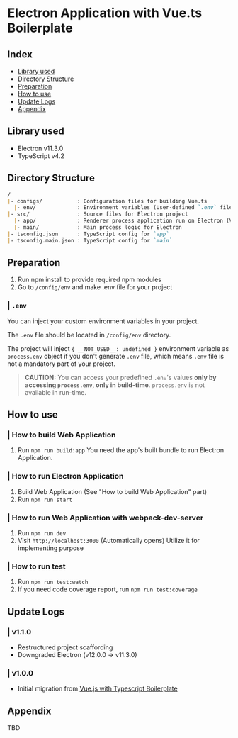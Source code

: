 # Electron Application with Vue.ts Boilerplate

## Index
- [Library used](#library-used)
- [Directory Structure](#directory-structure)
- [Preparation](#preparation)
- [How to use](#how-to-use)
- [Update Logs](#update-logs)
- [Appendix](#appendix)

<a name="library-used"></a>
## Library used
- Electron v11.3.0
- TypeScript v4.2

<a name="directory-structure"></a>
## Directory Structure

```md
/
|- configs/           : Configuration files for building Vue.ts
  |- env/             : Environment variables (User-defined `.env` file goes here)
|- src/               : Source files for Electron project
  |- app/             : Renderer process application run on Electron (Vue.ts)
  |- main/            : Main process logic for Electron
|- tsconfig.json      : TypeScript config for `app`
|- tsconfig.main.json : TypeScript config for `main`
```

<a name="preparation"></a>
## Preparation

1. Run npm install to provide required npm modules
2. Go to `/config/env` and make .env file for your project

### | `.env`
You can inject your custom environment variables in your project.

The `.env` file should be located in `/config/env` directory.

The project will inject `{ __NOT_USED__: undefined }` environment variable as `process.env` object if you don't generate `.env` file, which means `.env` file is not a mandatory part of your project.

> **CAUTION:** You can access your predefined `.env`'s values **only by accessing `process.env`, only in build-time**. `process.env` is not available in run-time.

<a name="how-to-use"></a>
## How to use

### | How to build Web Application
1. Run `npm run build:app`
You need the app's built bundle to run Electron Application.
### | How to run Electron Application
1. Build Web Application (See "How to build Web Application" part)
2. Run `npm run start`

### | How to run Web Application with webpack-dev-server
1. Run `npm run dev`
2. Visit `http://localhost:3000` (Automatically opens)
Utilize it for implementing purpose

### | How to run test
1. Run `npm run test:watch`
2. If you need code coverage report, run `npm run test:coverage`

<a name="update-logs"></a>
## Update Logs

### | v1.1.0
- Restructured project scaffording
- Downgraded Electron (v12.0.0 -> v11.3.0)
### | v1.0.0
- Initial migration from [Vue.js with Typescript Boilerplate](https://github.com/cadenzah/boilerplate-vue-ts)

<a name="appendix"></a>
## Appendix
TBD
